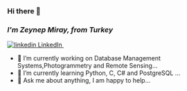 ### Hi there 👋

### *I'm Zeynep Miray, from Turkey*
<p>
  <a href="https://www.linkedin.com/in/zeynep-miray-ertunç-445a83198/" rel="nofollow noreferrer">
    <img src="https://i.stack.imgur.com/gVE0j.png" alt="linkedin"> LinkedIn
  </a> &nbsp; 

- 🔭 I’m currently working on Database Management Systems,Photogrammetry and Remote Sensing...
- 🌱 I’m currently learning Python, C, C# and PostgreSQL ...
- 💬 Ask me about anything, I am happy to help...

